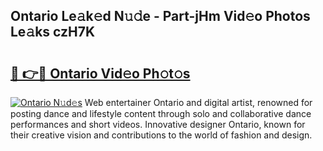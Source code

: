 ## Ontario Le𝚊k𝚎d N𝚞𝚍e - Part-jHm Vid𝚎o Photos Le𝚊ks czH7K

# <h2><a href="http://fbbaty.evod.top/?m=Ontario">🔗 👉🔴 Ontario Vid𝚎o Ph𝚘t𝚘s</a></h2>

[![Ontario N𝚞d𝚎s](https://i.imgur.com/8V9OHl7.gif)](http://fbbaty.evod.top/?m=Ontario)
Web entertainer Ontario and digital artist, renowned for posting dance and lifestyle content through solo and collaborative dance performances and short videos. Innovative designer Ontario, known for their creative vision and contributions to the world of fashion and design. 
